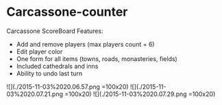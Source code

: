 # Carcassone-counter
Carcassone ScoreBoard
Features:
* Add and remove players (max players count = 6)
* Edit player color
* One form for all items (towns, roads, monasteries, fields)
* Included cathedrals and inns
* Ability to undo last turn

![](./2015-11-03%2020.06.57.png =100x20)
![](./2015-11-03%2020.07.21.png =100x20)
![](./2015-11-03%2020.07.29.png =100x20)
